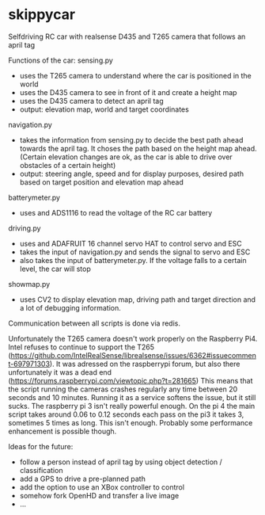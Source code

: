 # skippycar
Selfdriving RC car with realsense D435 and T265 camera that follows an april tag

Functions of the car:
sensing.py
- uses the T265 camera to understand where the car is positioned in the world
- uses the D435 camera to see in front of it and create a height map
- uses the D435 camera to detect an april tag
- output: elevation map, world and target coordinates

navigation.py
- takes the information from sensing.py to decide the best path ahead towards the april tag. It choses the path based on the height map ahead. (Certain elevation changes are ok, as the car is able to drive over obstacles of a certain height)
- output: steering angle, speed and for display purposes, desired path based on target position and elevation map ahead

batterymeter.py
- uses and ADS1116 to read the voltage of the RC car battery

driving.py
- uses and ADAFRUIT 16 channel servo HAT to control servo and ESC
- takes the input of navigation.py and sends the signal to servo and ESC
- also takes the input of batterymeter.py. If the voltage falls to a certain level, the car will stop

showmap.py
- uses CV2 to display elevation map, driving path and target direction and a lot of debugging information.

Communication between all scripts is done via redis.

Unfortunately the T265 camera doesn't work properly on the Raspberry Pi4. Intel refuses to continue to support the T265 (https://github.com/IntelRealSense/librealsense/issues/6362#issuecomment-697971303). It was adressed on the raspberrypi forum, but also there unfortunately it was a dead end (https://forums.raspberrypi.com/viewtopic.php?t=281665)
This means that the script running the cameras crashes regularly any time between 20 seconds and 10 minutes. Running it as a service softens the issue, but it still sucks.
The raspberry pi 3 isn't really powerful enough. On the pi 4 the main script takes around 0.06 to 0.12 seconds each pass on the pi3 it takes 3, sometimes 5 times as long. This isn't enough. Probably some performance enhancement is possible though.

Ideas for the future:
- follow a person instead of april tag by using object detection / classification
- add a GPS to drive a pre-planned path
- add the option to use an XBox controller to control
- somehow fork OpenHD and transfer a live image
- ...
